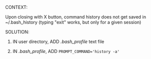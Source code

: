CONTEXT: 

Upon closing with X button, command history does not get saved in ~/.bash_history (typing "exit" works, but only for a given session)

SOLUTION: 

1. IN user directory, ADD _.bash_profile_ text file

2. IN  _.bash_profile_, ADD `PROMPT_COMMAND='history -a'`
